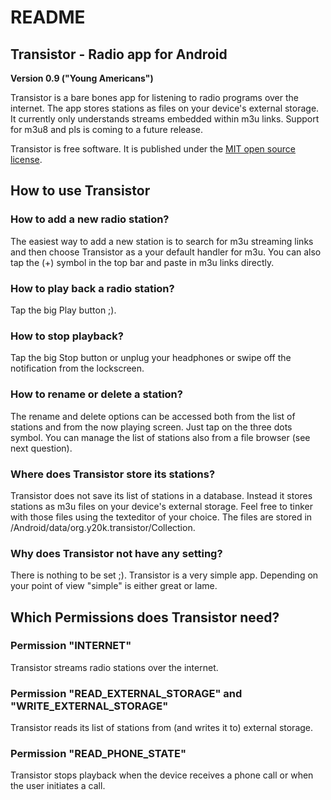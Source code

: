 README
======

Transistor - Radio app for Android
----------------------------------

**Version 0.9 ("Young Americans")**

Transistor is a bare bones app for listening to radio programs over the internet. The app stores stations as files on your device's external storage. It currently only understands streams embedded within m3u links. Support for m3u8 and pls is coming to a future release.

Transistor is free software. It is published under the [MIT open source license]("https://opensource.org/licenses/MIT">https://opensource.org/licenses/MIT). 

How to use Transistor
---------------------
### How to add a new radio station?
The easiest way to add a new station is to search for m3u streaming links and then choose Transistor as a your default handler for m3u. You can also tap the (+) symbol in the top bar and paste in m3u links directly.

### How to play back a radio station?
Tap the big Play button ;).

### How to stop playback?
Tap the big Stop button or unplug your headphones or swipe off the notification from the lockscreen.

### How to rename or delete a station?
The rename and delete options can be accessed both from the list of stations and from the now playing screen. Just tap on the three dots symbol. You can manage the list of stations also from a file browser (see next question).

### Where does Transistor store its stations?
Transistor does not save its list of stations in a database. Instead it stores stations as m3u files on your device's external storage. Feel free to tinker with those files using the texteditor of your choice. The files are stored in /Android/data/org.y20k.transistor/Collection.

### Why does Transistor not have any setting?
There is nothing to be set ;). Transistor is a very simple app. Depending on your point of view "simple" is either great or lame.

Which Permissions does Transistor need?
---------------------------------------
### Permission "INTERNET"
Transistor streams radio stations over the internet.

### Permission "READ\_EXTERNAL\_STORAGE" and "WRITE\_EXTERNAL\_STORAGE"
Transistor reads its list of stations from (and writes it to) external storage.

### Permission "READ\_PHONE\_STATE"
Transistor stops playback when the device receives a phone call or when the user initiates a call.